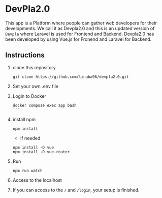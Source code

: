 # DevPla2.0

This app is a Platform where people can gather web developers for their developments.
We call it as Devpla2.0 and this is an updated version of `Devpla` where Laravel is used for Frontend and Backend.
Devpla2.0 has been developed by using Vue.js for Fronend and Laravel for Backend.

## Instructions

1. clone this repository
    ```
    git clone https://github.com/tinaba96/devpla2.0.git
    ```

1. Set your own .env file 


1. Login to Docker
    ````
    docker compose exec app bash
    ```

1. install npm
    ```
    npm install
    ```

    - if needed

    ```
    npm install -D vue
    npm install -D vue-router
    ```

1. Run
    ```
    npm run watch
    ```

1. Access to the localhost
1. If you can access to the `/` and `/login`, your setup is finished.


